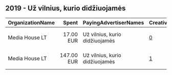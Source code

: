 ## 2019 - Už vilnius, kurio didžiuojamės 
|OrganizationName|Spent|PayingAdvertiserNames|CreativeUrls|Impressions|Genders|AgeBrackets|CountryCodes|BillingAddresses|CandidateBallotInformation|
|:---|---:|:---|:---|---:|:---|:---|:---|:---|:---|
|Media House LT|17.00 EUR|Už vilnius, kurio didžiuojamės|[0](https://www.snap.com/political-ads/asset/a4f1665f47fe0fb68220125c3240b6004cf9d7199040ffadd3e32076e27311a2?mediaType=mp4)|12,725||18+|lithuania|"Aukstaičių 7,Vilnius,LT-11341,LT"||
|Media House LT|147.00 EUR|Už vilnius, kurio didžiuojamės|[1](https://www.snap.com/political-ads/asset/1ca5ace3dcb1b55fef234b95e7596fd991e692a527f8cb8a6910405352bdb5b0?mediaType=png)|194,978||18+|lithuania|"Aukstaičių 7,Vilnius,LT-11341,LT"||
